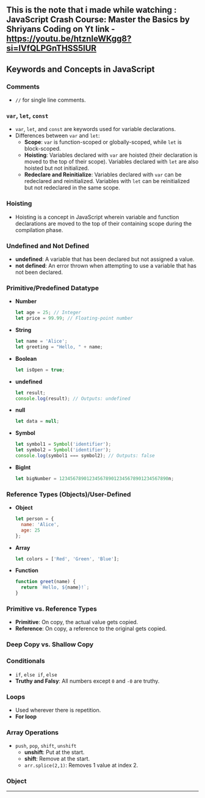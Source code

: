 This is the note that i made while watching : JavaScript Crash Course: Master the Basics by Shriyans Coding on Yt
link - https://youtu.be/htznIeWKgg8?si=IVfQLPGnTHSS5lUR
---

## Keywords and Concepts in JavaScript

### Comments
- `//` for single line comments.

### `var`, `let`, `const`
- `var`, `let`, and `const` are keywords used for variable declarations.
- Differences between `var` and `let`:
  - **Scope**: `var` is function-scoped or globally-scoped, while `let` is block-scoped.
  - **Hoisting**: Variables declared with `var` are hoisted (their declaration is moved to the top of their scope). Variables declared with `let` are also hoisted but not initialized.
  - **Redeclare and Reinitialize**: Variables declared with `var` can be redeclared and reinitialized. Variables with `let` can be reinitialized but not redeclared in the same scope.

### Hoisting
- Hoisting is a concept in JavaScript wherein variable and function declarations are moved to the top of their containing scope during the compilation phase.

### Undefined and Not Defined
- **undefined**: A variable that has been declared but not assigned a value.
- **not defined**: An error thrown when attempting to use a variable that has not been declared.

### Primitive/Predefined Datatype
- **Number**
  ```javascript
  let age = 25; // Integer
  let price = 99.99; // Floating-point number
  ```
- **String**
  ```javascript
  let name = 'Alice';
  let greeting = "Hello, " + name;
  ```
- **Boolean**
  ```javascript
  let isOpen = true;
  ```
- **undefined**
  ```javascript
  let result;
  console.log(result); // Outputs: undefined
  ```
- **null**
  ```javascript
  let data = null;
  ```
- **Symbol**
  ```javascript
  let symbol1 = Symbol('identifier');
  let symbol2 = Symbol('identifier');
  console.log(symbol1 === symbol2); // Outputs: false
  ```
- **BigInt**
  ```javascript
  let bigNumber = 1234567890123456789012345678901234567890n;
  ```

### Reference Types (Objects)/User-Defined
- **Object**
  ```javascript
  let person = {
    name: 'Alice',
    age: 25
  };
  ```
- **Array**
  ```javascript
  let colors = ['Red', 'Green', 'Blue'];
  ```
- **Function**
  ```javascript
  function greet(name) {
    return `Hello, ${name}!`;
  }
  ```

### Primitive vs. Reference Types
- **Primitive**: On copy, the actual value gets copied.
- **Reference**: On copy, a reference to the original gets copied.

### Deep Copy vs. Shallow Copy

### Conditionals
- `if`, `else if`, `else`
- **Truthy and Falsy**: All numbers except `0` and `-0` are truthy.

### Loops
- Used wherever there is repetition.
- **For loop**

### Array Operations
- `push`, `pop`, `shift`, `unshift`
  - **unshift**: Put at the start.
  - **shift**: Remove at the start.
  - `arr.splice(2,1)`: Removes 1 value at index 2.

### Object

---
